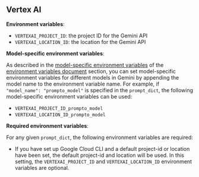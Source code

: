 ## Vertex AI

**Environment variables**:

* `VERTEXAI_PROJECT_ID`: the project ID for the Gemini API
* `VERTEXAI_LOCATION_ID`: the location for the Gemini API

**Model-specific environment variables**:

As described in the [model-specific environment variables](./environment_variables.md#model-specific-environment-variables) of the [environment variables document](./environment_variables.md) section, you can set model-specific environment variables for different models in Gemini by appending the model name to the environment variable name. For example, if `"model_name": "prompto_model"` is specified in the `prompt_dict`, the following model-specific environment variables can be used:

* `VERTEXAI_PROJECT_ID_prompto_model`
* `VERTEXAI_LOCATION_ID_prompto_model`

**Required environment variables**:

For any given `prompt_dict`, the following environment variables are required:

* If you have set up Google Cloud CLI and a default project-id or location have been set, the default project-id and location will be used. In this setting, the `VERTEXAI_PROJECT_ID` and `VERTEXAI_LOCATION_ID` environment variables are optional.
